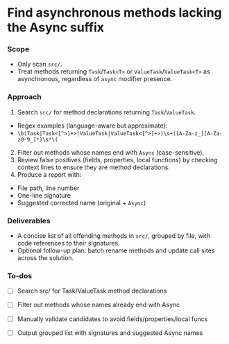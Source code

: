 <!-- f16f0ab0-c9ac-4518-b748-5ee860843589 02b37147-24b4-4cba-bb9d-ac89f74cc792 -->
# Find asynchronous methods lacking the Async suffix

### Scope

- Only scan `src/`.
- Treat methods returning `Task`/`Task<T>` or `ValueTask`/`ValueTask<T>` as asynchronous, regardless of `async` modifier presence.

### Approach

1. Search `src/` for method declarations returning `Task`/`ValueTask`.

- Regex examples (language-aware but approximate):
 - `\b(Task|Task<[^>]+>|ValueTask|ValueTask<[^>]+>)\s+([A-Za-z_][A-Za-z0-9_]*)\s*\(`

2. Filter out methods whose names end with `Async` (case-sensitive).
3. Review false positives (fields, properties, local functions) by checking context lines to ensure they are method declarations.
4. Produce a report with:

- File path, line number
- One-line signature
- Suggested corrected name (original + `Async`)

### Deliverables

- A concise list of all offending methods in `src/`, grouped by file, with code references to their signatures.
- Optional follow-up plan: batch rename methods and update call sites across the solution.

### To-dos

- [ ] Search src/ for Task/ValueTask method declarations
- [ ] Filter out methods whose names already end with Async
- [ ] Manually validate candidates to avoid fields/properties/local funcs
- [ ] Output grouped list with signatures and suggested Async names


